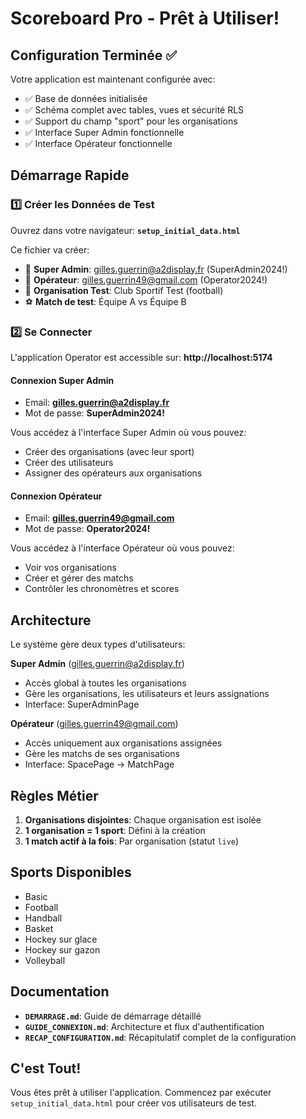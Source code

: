 # Scoreboard Pro - Prêt à Utiliser!

## Configuration Terminée ✅

Votre application est maintenant configurée avec:
- ✅ Base de données initialisée
- ✅ Schéma complet avec tables, vues et sécurité RLS
- ✅ Support du champ "sport" pour les organisations
- ✅ Interface Super Admin fonctionnelle
- ✅ Interface Opérateur fonctionnelle

## Démarrage Rapide

### 1️⃣ Créer les Données de Test

Ouvrez dans votre navigateur: **`setup_initial_data.html`**

Ce fichier va créer:
- 👑 **Super Admin**: gilles.guerrin@a2display.fr (SuperAdmin2024!)
- 👤 **Opérateur**: gilles.guerrin49@gmail.com (Operator2024!)
- 🏢 **Organisation Test**: Club Sportif Test (football)
- ⚽ **Match de test**: Équipe A vs Équipe B

### 2️⃣ Se Connecter

L'application Operator est accessible sur: **http://localhost:5174**

#### Connexion Super Admin
- Email: **gilles.guerrin@a2display.fr**
- Mot de passe: **SuperAdmin2024!**

Vous accédez à l'interface Super Admin où vous pouvez:
- Créer des organisations (avec leur sport)
- Créer des utilisateurs
- Assigner des opérateurs aux organisations

#### Connexion Opérateur
- Email: **gilles.guerrin49@gmail.com**
- Mot de passe: **Operator2024!**

Vous accédez à l'interface Opérateur où vous pouvez:
- Voir vos organisations
- Créer et gérer des matchs
- Contrôler les chronomètres et scores

## Architecture

Le système gère deux types d'utilisateurs:

**Super Admin** (gilles.guerrin@a2display.fr)
- Accès global à toutes les organisations
- Gère les organisations, les utilisateurs et leurs assignations
- Interface: SuperAdminPage

**Opérateur** (gilles.guerrin49@gmail.com)
- Accès uniquement aux organisations assignées
- Gère les matchs de ses organisations
- Interface: SpacePage → MatchPage

## Règles Métier

1. **Organisations disjointes**: Chaque organisation est isolée
2. **1 organisation = 1 sport**: Défini à la création
3. **1 match actif à la fois**: Par organisation (statut `live`)

## Sports Disponibles

- Basic
- Football
- Handball
- Basket
- Hockey sur glace
- Hockey sur gazon
- Volleyball

## Documentation

- **`DEMARRAGE.md`**: Guide de démarrage détaillé
- **`GUIDE_CONNEXION.md`**: Architecture et flux d'authentification
- **`RECAP_CONFIGURATION.md`**: Récapitulatif complet de la configuration

## C'est Tout!

Vous êtes prêt à utiliser l'application. Commencez par exécuter `setup_initial_data.html` pour créer vos utilisateurs de test.
